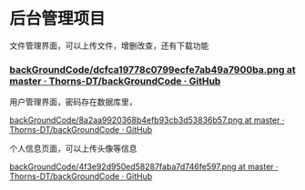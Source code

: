 # 后台管理项目

文件管理界面，可以上传文件，增删改查，还有下载功能

### [backGroundCode/dcfca19778c0799ecfe7ab49a7900ba.png at master · Thorns-DT/backGroundCode · GitHub](https://github.com/Thorns-DT/backGroundCode/blob/master/src/main/resources/files/dcfca19778c0799ecfe7ab49a7900ba.png)





用户管理界面，密码存在数据库里，

[backGroundCode/8a2aa9920368b4efb93cb3d53836b57.png at master · Thorns-DT/backGroundCode · GitHub](https://github.com/Thorns-DT/backGroundCode/blob/master/src/main/resources/files/8a2aa9920368b4efb93cb3d53836b57.png)

个人信息页面，可以上传头像等信息

[backGroundCode/4f3e92d950ed58287faba7d746fe597.png at master · Thorns-DT/backGroundCode · GitHub](https://github.com/Thorns-DT/backGroundCode/blob/master/src/main/resources/files/4f3e92d950ed58287faba7d746fe597.png)
